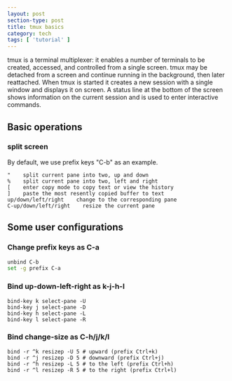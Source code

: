 ```yaml
---
layout: post
section-type: post
title: tmux basics
category: tech
tags: [ 'tutorial' ]
---
```


tmux is a terminal multiplexer: it enables a number of terminals to be created, accessed, and controlled from a single screen. tmux may be detached from a screen and continue running in the background, then later reattached.
When tmux is started it creates a new session with a single window and displays it on screen. A status line at the bottom of the screen shows information on the current session and is used to enter interactive commands.

## Basic operations

### split screen
By default, we use prefix keys "C-b" as an example.

```
"    split current pane into two, up and down
%    split current pane into two, left and right
[    enter copy mode to copy text or view the history
]    paste the most resently copied buffer to text
up/down/left/right    change to the corresponding pane
C-up/down/left/right    resize the current pane
```

## Some user configurations

### Change prefix keys as C-a

```zsh
unbind C-b
set -g prefix C-a
```

### Bind up-down-left-right as k-j-h-l

```
bind-key k select-pane -U
bind-key j select-pane -D
bind-key h select-pane -L
bind-key l select-pane -R
```

### Bind change-size as C-h/j/k/l

```
bind -r ^k resizep -U 5 # upward (prefix Ctrl+k)
bind -r ^j resizep -D 5 # downward (prefix Ctrl+j)
bind -r ^h resizep -L 5 # to the left (prefix Ctrl+h)
bind -r ^l resizep -R 5 # to the right (prefix Ctrl+l)
```
